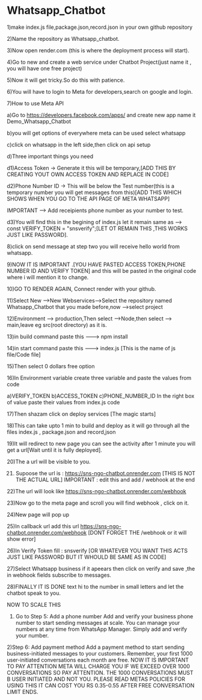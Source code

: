 # Whatsapp_Chatbot

1)make index.js file,package.json,record.json in your own github repository


2)Name the repository as Whatsapp_chatbot.


3)Now open render.com (this is where the deployment process will start).


4)Go to new and create a web service under Chatbot Project(just name it , you will have one free project)


5)Now it will get tricky.So do this with patience.


6)You will have to login to Meta for developers,search on google and login.


7)How to use Meta API 


a)Go to https://developers.facebook.com/apps/ and create new app name it Demo_Whatsapp_Chatbot

b)you will get options of everywhere meta can be used select whatsapp

c)click on whatsapp in the left side,then click on api setup

d)Three important things you need 

d1)Access Token -> Generate it this will be temporary,[ADD THIS BY CREATING YOUT OWN ACCESS TOKEN AND REPLACE IN CODE]

d2)Phone Number ID -> This will be below the Test number(this is a temporary number you will get messages from this)[ADD THIS WHICH SHOWS WHEN YOU GO TO THE API PAGE OF META WHATSAPP]

IMPORTANT --> Add receipients phone number as your number to test.

d3)You will find this in the begining of index.js let it remain same as --> const VERIFY_TOKEN = "snsverify";[LET OT REMAIN THIS ,THIS WORKS JUST LIKE PASSWORD].


8)click on send message at step two you will receive hello world from whatsapp.


9)NOW IT IS IMPORTANT .[YOU HAVE PASTED ACCESS TOKEN,PHONE NUMBER ID AND VERIFY TOKEN] and this will be pasted in the original code where i will mention it to change.


10)GO TO RENDER AGAIN, Connect render with your github.


11)Select New -->New Webservices-->Select the repository named Whatsapp_Chatbot that you made before,now -->select project


12)Environment --> production,Then select -->Node,then select --> main,leave eg src(root directory) as it is.


13)in build command paste this ---> npm install


14)in start command paste this ---> index.js   [This is the name of js file/Code file]


15)Then select 0 dollars free option


16)In Environment variable create three variable and paste the values from code


a)VERIFY_TOKEN
b)ACCESS_TOKEN
c)PHONE_NUMBER_ID
In the right box of value paste their values from index.js code


17)Then shazam click on deploy services [The magic starts]


18)This can take upto 1 min to build and deploy as it will go through all the files index.js , package.json and record,json


19)It will redirect to new page you can see the activity after 1 minute you will get a url[Wait until it is fully deployed].


20)The a url will be visible to you.


21) Supoose the url is : https://sns-ngo-chatbot.onrender.com
[THIS IS NOT THE ACTUAL URL]
IMPORTANT :  edit this and add / webhook at the end


22)The url will look like https://sns-ngo-chatbot.onrender.com/webhook


23)Now go to the meta page and scroll you will find webhook , click on it.


24)New page will pop up


25)In callback url add this url https://sns-ngo-chatbot.onrender.com/webhook [DONT FORGET THE /webhook or it will show error]


26)In Verify Token fill : snsverify [OR WHATEVER YOU WANT THIS ACTS JUST LIKE PASSWORD BUT IT WHOULD BE SAME AS IN CODE]


27)Select Whatsapp business if it apeears then click on verify and save ,the in webhook fields subscribe to messages.


28)FINALLY IT IS DONE text hi to the number in small letters and let the chatbot speak to you.



NOW TO SCALE THIS 


1) Go to Step 5: Add a phone number
Add and verify your business phone number to start sending messages at scale. You can manage your numbers at any time from WhatsApp Manager.
Simply add and verify your number.


2)Step 6: Add payment method
Add a payment method to start sending business-initiated messages to your customers. Remember, your first 1000 user-initiated conversations each month are free.
NOW IT IS IMPORTANT TO PAY ATTENTION META WILL CHARGE YOU IF WE EXCEED OVER 1000 CONVERSATIONS SO PAY ATTENTION.
THE 1000 CONVERSATIONS MUST B USER INITIATED AND NOT YOU.
PLEASE READ METAS POLICIES FOR USING THIS IT CAN COST YOU RS 0.35-0.55 AFTER FREE CONVERSATION LIMIT ENDS.










